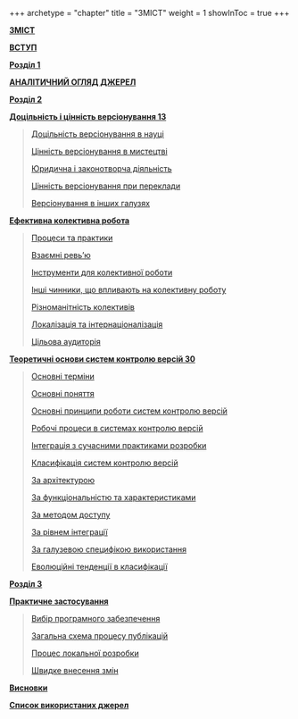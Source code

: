 +++
archetype = "chapter"
title = "ЗМІСТ"
weight = 1
showInToc = true
+++

[**ЗМІСТ**](#зміст)

[**ВСТУП**](#вступ)

[**Розділ 1**](#розділ-1)

[**АНАЛІТИЧНИЙ ОГЛЯД ДЖЕРЕЛ**](#аналітичний-огляд-джерел)

[**Розділ 2**](#розділ-2)

[**Доцільність і цінність версіонування
13**](#доцільність-і-цінність-версіонування)

> [Доцільність версіонування в науці
>](#доцільність-версіонування-в-науці)
>
> [Цінність версіонування в мистецтві
>](#цінність-версіонування-в-мистецтві)
>
> [Юридична і законотворча діяльність
>](#юридична-і-законотворча-діяльність)
>
> [Цінність версіонування при переклади
>](#цінність-версіонування-при-переклади)
>
> [Версіонування в інших галузях](#версіонування-в-інших-галузях)

[**Ефективна колективна робота**](#ефективна-колективна-робота)

> [Процеси та практики](#процеси-та-практики)
>
> [Взаємні ревьʼю](#взаємні-ревьʼю)
>
> [Інструменти для колективної роботи
>](#інструменти-для-колективної-роботи)
>
> [Інші чинники, що впливають на колективну роботу
>](#інші-чинники-що-впливають-на-колективну-роботу)
>
> [Різноманітність колективів](#різноманітність-колективів)
>
> [Локалізація та інтернаціоналізація
>](#локалізація-та-інтернаціоналізація)
>
> [Цільова аудиторія](#цільова-аудиторія)

[**Теоретичні основи систем контролю версій
30**](#теоретичні-основи-систем-контролю-версій)

> [Основні терміни](#основні-терміни)
>
> [Основні поняття](#основні-поняття)
>
> [Основні принципи роботи систем контролю версій
>](#основні-принципи-роботи-систем-контролю-версій)
>
> [Робочі процеси в системах контролю версій
>](#робочі-процеси-в-системах-контролю-версій)
>
> [Інтеграція з сучасними практиками розробки
>](#інтеграція-з-сучасними-практиками-розробки)
>
> [Класифікація систем контролю версій
>](#класифікація-систем-контролю-версій)
>
> [За архітектурою](#за-архітектурою)
>
> [За функціональністю та характеристиками
>](#за-функціональністю-та-характеристиками)
>
> [За методом доступу](#за-методом-доступу)
>
> [За рівнем інтеграції](#за-рівнем-інтеграції)
>
> [За галузевою специфікою використання
>](#за-галузевою-специфікою-використання)
>
> [Еволюційні тенденції в класифікації
>](#еволюційні-тенденції-в-класифікації)

[**Розділ 3**](#розділ-3)

[**Практичне застосування**](#практичне-застосування)

> [Вибір програмного забезпечення](#вибір-програмного-забезпечення)
>
> [Загальна схема процесу публікацій
>](#загальна-схема-процесу-публікацій)
>
> [Процес локальної розробки](#процес-локальної-розробки)
>
> [Швидке внесення змін](#швидке-внесення-змін)

[**Висновки**](#висновки)

[**Список використаних джерел**](#список-використаних-джерел)
